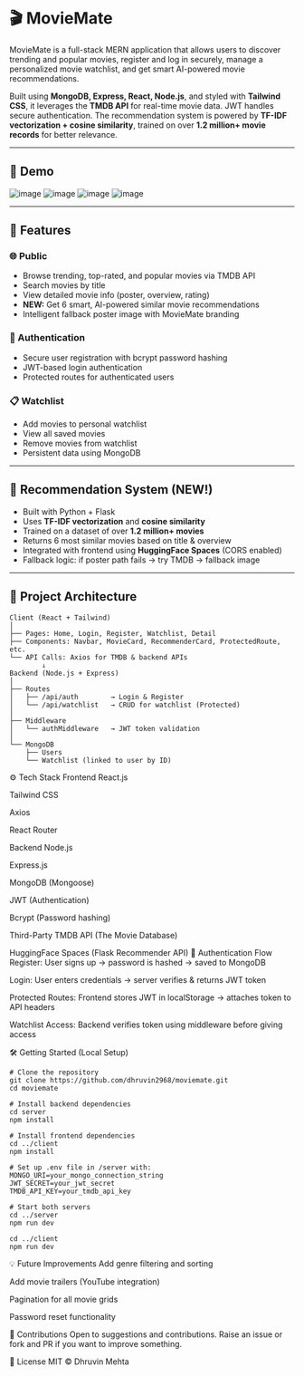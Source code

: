 # 🎬 MovieMate

MovieMate is a full-stack MERN application that allows users to discover trending and popular movies, register and log in securely, manage a personalized movie watchlist, and get smart AI-powered movie recommendations.

Built using **MongoDB, Express, React, Node.js**, and styled with **Tailwind CSS**, it leverages the **TMDB API** for real-time movie data. JWT handles secure authentication. The recommendation system is powered by **TF-IDF vectorization + cosine similarity**, trained on over **1.2 million+ movie records** for better relevance.

---

## 📸 Demo

![image](https://github.com/user-attachments/assets/89aad31e-12b2-425b-ad71-ee393c5e7dca)
![image](https://github.com/user-attachments/assets/59f57081-c6f8-4895-9d0d-6a2ec84b5251)
![image](https://github.com/user-attachments/assets/fb5c1bfa-0bd5-4610-8f81-0db411e4df5b)
![image](https://github.com/user-attachments/assets/c68efa5b-8307-405a-a286-827cfefd6bf8)

---

## 🚀 Features

### 🌐 Public

- Browse trending, top-rated, and popular movies via TMDB API
- Search movies by title
- View detailed movie info (poster, overview, rating)
- **NEW:** Get 6 smart, AI-powered similar movie recommendations
- Intelligent fallback poster image with MovieMate branding

### 🔐 Authentication

- Secure user registration with bcrypt password hashing
- JWT-based login authentication
- Protected routes for authenticated users

### 📋 Watchlist

- Add movies to personal watchlist
- View all saved movies
- Remove movies from watchlist
- Persistent data using MongoDB

---

## 🧠 Recommendation System (NEW!)

- Built with Python + Flask
- Uses **TF-IDF vectorization** and **cosine similarity**
- Trained on a dataset of over **1.2 million+ movies**
- Returns 6 most similar movies based on title & overview
- Integrated with frontend using **HuggingFace Spaces** (CORS enabled)
- Fallback logic: if poster path fails → try TMDB → fallback image

---

## 🧠 Project Architecture

```plaintext
Client (React + Tailwind)
│
├── Pages: Home, Login, Register, Watchlist, Detail
├── Components: Navbar, MovieCard, RecommenderCard, ProtectedRoute, etc.
└── API Calls: Axios for TMDB & backend APIs
        ↓
Backend (Node.js + Express)
│
├── Routes
│   ├── /api/auth        → Login & Register
│   └── /api/watchlist   → CRUD for watchlist (Protected)
│
├── Middleware
│   └── authMiddleware   → JWT token validation
│
└── MongoDB
    ├── Users
    └── Watchlist (linked to user by ID)
```
⚙️ Tech Stack
Frontend
React.js

Tailwind CSS

Axios

React Router

Backend
Node.js

Express.js

MongoDB (Mongoose)

JWT (Authentication)

Bcrypt (Password hashing)

Third-Party
TMDB API (The Movie Database)

HuggingFace Spaces (Flask Recommender API)
🔐 Authentication Flow
Register: User signs up → password is hashed → saved to MongoDB

Login: User enters credentials → server verifies & returns JWT token

Protected Routes: Frontend stores JWT in localStorage → attaches token to API headers

Watchlist Access: Backend verifies token using middleware before giving access

🛠️ Getting Started (Local Setup)
```
# Clone the repository
git clone https://github.com/dhruvin2968/moviemate.git
cd moviemate

# Install backend dependencies
cd server
npm install

# Install frontend dependencies
cd ../client
npm install

# Set up .env file in /server with:
MONGO_URI=your_mongo_connection_string
JWT_SECRET=your_jwt_secret
TMDB_API_KEY=your_tmdb_api_key

# Start both servers
cd ../server
npm run dev

cd ../client
npm run dev
```

💡 Future Improvements
Add genre filtering and sorting

Add movie trailers (YouTube integration)

Pagination for all movie grids

Password reset functionality

🤝 Contributions
Open to suggestions and contributions. Raise an issue or fork and PR if you want to improve something.

📄 License
MIT © Dhruvin Mehta
